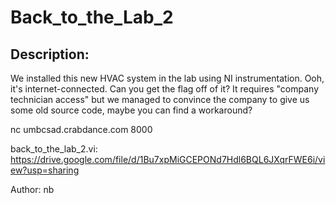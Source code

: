 
# Back_to_the_Lab_2
## Description:
We installed this new HVAC system in the lab using NI instrumentation. Ooh, it's internet-connected. Can you get the flag off of it? It requires "company technician access" but we managed to convince the company to give us some old source code, maybe you can find a workaround?

nc umbcsad.crabdance.com 8000

back_to_the_lab_2.vi: https://drive.google.com/file/d/1Bu7xpMiGCEPONd7Hdl6BQL6JXqrFWE6i/view?usp=sharing

Author: nb

